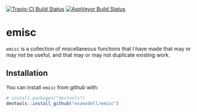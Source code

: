 
<!-- README.md is generated from README.Rmd. Please edit that file -->
[![Travis-CI Build Status](https://travis-ci.org/evanodell/emisc.svg?branch=master)](https://travis-ci.org/evanodell/emisc) [![AppVeyor Build Status](https://ci.appveyor.com/api/projects/status/github/evanodell/emisc?branch=master&svg=true)](https://ci.appveyor.com/project/evanodell/emisc)

emisc
=====

`emisc` is a collection of miscellaneous functions that I have made that may or may not be useful, and that may or may not duplicate existing work.

Installation
------------

You can install `emisc` from github with:

``` r
# install.packages("devtools")
devtools::install_github("evanodell/emisc")
```
